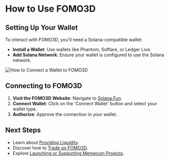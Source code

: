 # How to Use FOMO3D

## Setting Up Your Wallet

To interact with FOMO3D, you'll need a Solana-compatible wallet:

- **Install a Wallet**: Use wallets like Phantom, Solflare, or Ledger Live.
- **Add Solana Network**: Ensure your wallet is configured to use the Solana network.

![How to Connect a Wallet to FOMO3D](/assets/screenshots/fomo3d-connect-wallet.jpg)

## Connecting to FOMO3D

1. **Visit the FOMO3D Website**: Navigate to [Solana.Fun](https://solana.fun).
2. **Connect Wallet**: Click on the 'Connect Wallet' button and select your wallet type.
3. **Authorize**: Approve the connection in your wallet.

## Next Steps

- Learn about [Providing Liquidity](../fomo3d-dex/liquidity-provision.md).
- Discover how to [Trade on FOMO3D](../fomo3d-dex/trading-on-fomo3d.md).
- Explore [Launching or Supporting Memecoin Projects](../fomo3d-launchpad/supporting-projects.md).
